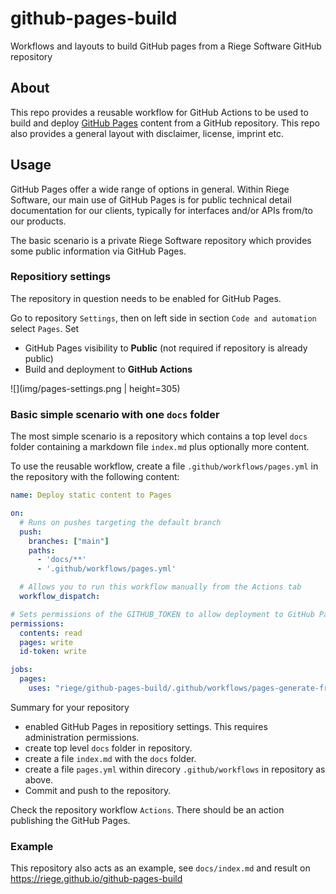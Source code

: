 # github-pages-build
Workflows and layouts to build GitHub pages from a Riege Software GitHub repository

## About
This repo provides a reusable workflow for GitHub Actions to be used to 
build and deploy [GitHub Pages](https://docs.github.com/en/pages) content from a 
GitHub repository.
This repo also provides a general layout with disclaimer, license, imprint etc.

## Usage
GitHub Pages offer a wide range of options in general.
Within Riege Software, our main use of GitHub Pages 
is for public technical detail documentation for our clients, typically for
interfaces and/or APIs from/to our products.

The basic scenario is a private Riege Software repository which provides some
public information via GitHub Pages.

### Repositiory settings
The repository in question needs to be enabled for GitHub Pages.

Go to repository `Settings`, then on left side in section `Code and automation` 
select `Pages`. Set
* GitHub Pages visibility to **Public** (not required if repository is already public)
* Build and deployment to **GitHub Actions**

![](img/pages-settings.png | height=305)

### Basic simple scenario with one `docs` folder

The most simple scenario is a repository which contains a top level `docs` folder 
containing a markdown file `index.md` plus optionally more content.

To use the reusable workflow, create a file `.github/workflows/pages.yml` in 
the repository with the following content:

```yaml
name: Deploy static content to Pages

on:
  # Runs on pushes targeting the default branch
  push:
    branches: ["main"]
    paths:
      - 'docs/**'
      - '.github/workflows/pages.yml'

  # Allows you to run this workflow manually from the Actions tab
  workflow_dispatch:

# Sets permissions of the GITHUB_TOKEN to allow deployment to GitHub Pages
permissions:
  contents: read
  pages: write
  id-token: write

jobs:
  pages:
    uses: "riege/github-pages-build/.github/workflows/pages-generate-from-docs-dir.yml@main"
```

Summary for your repository
* enabled GitHub Pages in repositiory settings. This requires administration permissions.  
* create top level `docs` folder in repository.
* create a file `index.md` with the `docs` folder.
* create a file `pages.yml` within direcory `.github/workflows` in repository as above.
* Commit and push to the repository.

Check the repository workflow `Actions`. There should be an action publishing the GitHub Pages.

### Example
This repository also acts as an example, see `docs/index.md` and result on https://riege.github.io/github-pages-build 
